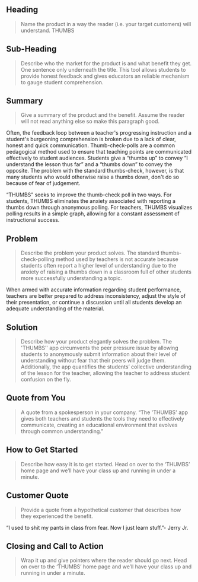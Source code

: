 ## Heading ##
> Name the product in a way the reader (i.e. your target customers) will understand.
THUMBS

## Sub-Heading ##
  > Describe who the market for the product is and what benefit they get. One sentence only underneath the title.
This tool allows students to provide honest feedback and gives educators an reliable mechanism to gauge student comprehension.

## Summary ##
  > Give a summary of the product and the benefit. Assume the reader will not read anything else so make this paragraph good.

Often, the feedback loop between a teacher's progressing instruction and a student's burgeoning comprehension is broken due to a lack of clear, honest and quick communication. Thumb-check-polls are a common pedagogical method used to ensure that teaching points are communicated effectively to student audiences. Students give a “thumbs up” to convey “I understand the lesson thus far” and a “thumbs down” to convey the opposite. The problem with the standard thumbs-check, however, is that many students who would otherwise raise a thumbs down, don't do so because of fear of judgement.

“THUMBS” seeks to improve the thumb-check poll in two ways. For students, THUMBS eliminates the anxiety associated with reporting a thumbs down through anonymous polling. For teachers, THUMBS visualizes polling results in a simple graph, allowing for a constant assessment of instructional success. 

## Problem ##
  > Describe the problem your product solves.
The standard thumbs-check-polling method used by teachers is not accurate because students often report a higher level of understanding due to the anxiety of raising a thumbs down in a classroom full of other students more successfully understanding a topic. 

When armed with accurate information regarding student performance, teachers are better prepared to address inconsistency, adjust the style of their presentation, or continue a discussion until all students develop an adequate understanding of the material.

 ## Solution ##
  > Describe how your product elegantly solves the problem.
The 'THUMBS’' app circumvents the peer pressure issue by allowing students to anonymously submit information about their level of understanding without fear that their peers will judge them. Additionally, the app quantifies the students’ collective understanding of the lesson for the teacher, allowing the teacher to address student confusion on the fly. 

## Quote from You ##
  > A quote from a spokesperson in your company.
“The 'THUMBS' app gives both teachers and students the tools they need to effectively communicate,  creating an educational environment that evolves through common understanding.”

## How to Get Started ##
  > Describe how easy it is to get started.
Head on over to the ‘THUMBS’ home page and we’ll have your class up and running in under a minute.
 
## Customer Quote ##
  > Provide a quote from a hypothetical customer that describes how they experienced the benefit.

“I used to shit my pants in class from fear. Now I just learn stuff.”- Jerry Jr.

## Closing and Call to Action ##
  > Wrap it up and give pointers where the reader should go next.
  Head on over to the ‘THUMBS’ home page and we’ll have your class up and running in under a minute.
